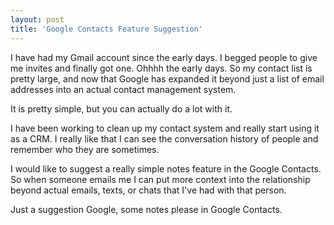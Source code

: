 ```yaml
---
layout: post
title: 'Google Contacts Feature Suggestion'
---
```

I have had my Gmail account since the early days. I begged people to give me invites and finally got one. Ohhhh the early days. So my contact list is pretty large, and now that Google has expanded it beyond just a list of email addresses into an actual contact management system.<p></p>
It is pretty simple, but you can actually do a lot with it.<p></p>
I have been working to clean up my contact system and really start using it as a CRM. I really like that I can see the conversation history of people and remember who they are sometimes.<p></p>
I would like to suggest a really simple notes feature in the Google Contacts. So when someone emails me I can put more context into the relationship beyond actual emails, texts, or chats that I've had with that person.<p></p>
Just a suggestion Google, some notes please in Google Contacts.<p></p>
<input id="gwProxy" type="hidden" /><!--Session data--><input id="jsProxy" onclick="jsCall();" type="hidden" />

